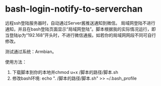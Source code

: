 # bash-login-notify-to-serverchan
远程ssh登陆服务器时，自动通过Server酱推送通知到微信。
局域网登陆不进行通知，并且在bash登陆页面显示“局域网登陆”。脚本根据我的实际情况运行，即当登陆ip为“192.168”开头时，不进行微信通报。如若你的局域网网段不同可自行修改。

测试通过系统：Armbian。

使用方法：
1. 下载脚本到你的本地并chmod u+x /脚本的路径/脚本.sh
2. 修改bash环境:
echo ". /脚本的路径/脚本.sh" >> ~/.bash_profile

